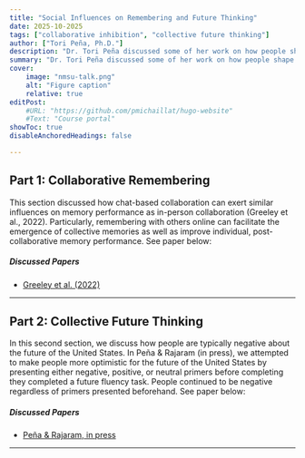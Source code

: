 ```yaml
---
title: "Social Influences on Remembering and Future Thinking" 
date: 2025-10-2025
tags: ["collaborative inhibition", "collective future thinking"]
author: ["Tori Peña, Ph.D."]
description: "Dr. Tori Peña discussed some of her work on how people shape each other's memories and imagination of the future of the United States. She reviewed work she did examining chat-based collaboration (Greeley et al., 2022). She also discussed her work experimentally testing whether people can imagine a more positive future for the future of the United States (Peña & Rajaram, in press)." 
summary: "Dr. Tori Peña discussed some of her work on how people shape each other's memories and imagination of the future of the United States. She reviewed work she did examining chat-based collaboration (Greeley et al., 2022). She also discussed her work experimentally testing whether people can imagine a more positive future for the future of the United States (Peña & Rajaram, in press)." 
cover:
    image: "nmsu-talk.png"
    alt: "Figure caption"
    relative: true
editPost:
    #URL: "https://github.com/pmichaillat/hugo-website"
    #Text: "Course portal"
showToc: true
disableAnchoredHeadings: false

---
```


## Part 1: Collaborative Remembering

This section discussed how chat-based collaboration can exert similar influences on memory performance as in-person collaboration (Greeley et al., 2022). Particularly, remembering with others online can facilitate the emergence of collective memories as well as improve individual, post-collaborative memory performance. See paper below:

##### Discussed Papers

+ [Greeley et al. (2022)](greeley-et-al-2022.pdf)
---

## Part 2: Collective Future Thinking

In this second section, we discuss how people are typically negative about the future of the United States. In Peña & Rajaram (in press), we attempted to make people more optimistic for the future of the United States by presenting either negative, positive, or neutral primers before completing they completed a future fluency task. People continued to be negative regardless of primers presented beforehand. See paper below:

##### Discussed Papers

+ [Peña & Rajaram, in press](pena-rajaram-inpress.pdf)
---